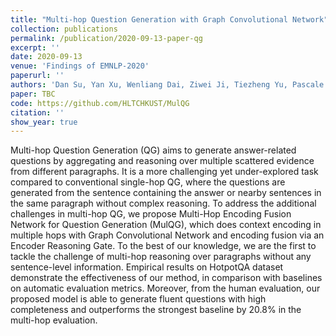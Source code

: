 ```yaml
---
title: "Multi-hop Question Generation with Graph Convolutional Network"
collection: publications
permalink: /publication/2020-09-13-paper-qg
excerpt: ''
date: 2020-09-13
venue: 'Findings of EMNLP-2020'
paperurl: ''
authors: 'Dan Su, Yan Xu, Wenliang Dai, Ziwei Ji, Tiezheng Yu, Pascale Fung'
paper: TBC
code: https://github.com/HLTCHKUST/MulQG
citation: ''
show_year: true
---
```

Multi-hop Question Generation (QG) aims to generate answer-related questions by aggregating and reasoning over multiple scattered evidence from different paragraphs. It is a more challenging yet under-explored task compared to conventional single-hop QG, where the questions are generated from the sentence containing the answer or nearby sentences in the same paragraph without complex reasoning. To address the additional challenges in multi-hop QG, we propose Multi-Hop Encoding Fusion Network for Question Generation (MulQG), which does context encoding in multiple hops with Graph Convolutional Network and encoding fusion via an Encoder Reasoning Gate. To the best of our knowledge, we are the first to tackle the challenge of multi-hop reasoning over paragraphs without any sentence-level information. Empirical results on HotpotQA dataset demonstrate the effectiveness of our method, in comparison with baselines on automatic evaluation metrics. Moreover, from the human evaluation, our proposed model is able to generate fluent questions with high completeness and outperforms the strongest baseline by 20.8% in the multi-hop evaluation.
